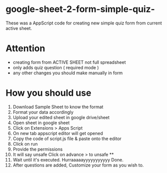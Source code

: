 # google-sheet-2-form-simple-quiz-
These was a AppScript code for creating new simple quiz form from current active sheet.

# Attention
- creating form from ACTIVE SHEET not full spreadsheet
- only adds quiz question ( required mode ) 
- any other changes you should make manually in form

# How you should use
1. Download Sample Sheet to know the format
2. Format your data accordingly
3. Upload your edited sheet in google drive/sheet
4. Open sheet in google sheet
5. Click on Extensions > Apps Script
6. On new tab appscript editor will get opened
7. Copy the code of script.js file & paste onto the editor
8. Click on run
9. Provide the permissions
10. It will say unsafe Click on advance > to unsafe **
11. Wait until it's executed. Hurraaaaayyyyyyyyyyy Done.
12. After questions are added, Customize your form as you wish to.
